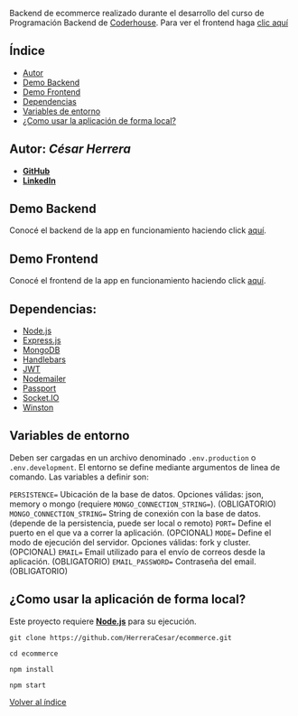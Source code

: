 Backend de ecommerce realizado durante el desarrollo del curso de Programación Backend de [Coderhouse](https://www.coderhouse.com/).
Para ver el frontend haga [clic aquí](https://github.com/HerreraCesar/ecommerce-front)

## Índice <a name="indice"></a>

- [Autor](#1)
- [Demo Backend](#2)
- [Demo Frontend](#3)
- [Dependencias](#4)
- [Variables de entorno](#5)
- [¿Como usar la aplicación de forma local?](#6)

## Autor: *César Herrera* <a name="1"></a>

* **[GitHub](https://github.com/HerreraCesar/)**
* **[LinkedIn](https://www.linkedin.com/in/herrera-cesar/)**

## Demo Backend <a name="2"></a>

Conocé el backend de la app en funcionamiento haciendo click [aquí](https://eccomerce-mitienda.herokuapp.com/).

## Demo Frontend <a name="3"></a>

Conocé el frontend de la app en funcionamiento haciendo click [aquí](https://eccomerce-mitienda.netlify.app/).

## Dependencias: <a name="4"></a>

- [Node.js](https://nodejs.org/es/)
- [Express.js](https://expressjs.com/es/)
- [MongoDB](https://www.mongodb.com/)
- [Handlebars](https://handlebarsjs.com/)
- [JWT](https://jwt.io/)
- [Nodemailer](https://nodemailer.com/about/)
- [Passport](https://www.passportjs.org/)
- [Socket.IO](https://socket.io/)
- [Winston](https://github.com/winstonjs/winston#readme)

## Variables de entorno <a name="5"></a>

Deben ser cargadas en un archivo denominado `.env.production` o `.env.development`. El entorno se define mediante argumentos de linea de comando. Las variables a definir son:

`PERSISTENCE=`  Ubicación de la base de datos. Opciones válidas: json, memory o mongo (requiere `MONGO_CONNECTION_STRING=`). (OBLIGATORIO)
`MONGO_CONNECTION_STRING=` String de conexión con la base de datos. (depende de la persistencia, puede ser local o remoto)
`PORT=` Define el puerto en el que va a correr la aplicación. (OPCIONAL)
`MODE=` Define el modo de ejecución del servidor. Opciones válidas:  fork y cluster. (OPCIONAL)
`EMAIL=` Email utilizado para el envío de correos desde la aplicación. (OBLIGATORIO)
`EMAIL_PASSWORD=` Contraseña del email. (OBLIGATORIO)

## ¿Como usar la aplicación de forma local? <a name="6"></a>

Este proyecto requiere **[Node.js](https://nodejs.org/)** para su ejecución.

```
git clone https://github.com/HerreraCesar/ecommerce.git
```
```
cd ecommerce
```
```
npm install
```
```
npm start
```

[Volver al índice](#indice)
